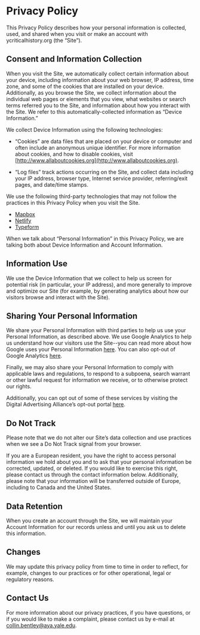 # Privacy Policy

This Privacy Policy describes how your personal information is collected, used, and shared when you visit or make an account with ycriticalhistory.org (the “Site”).

## Consent and Information Collection

When you visit the Site, we automatically collect certain information about your device, including information about your web browser, IP address, time zone, and some of the cookies that are installed on your device. Additionally, as you browse the Site, we collect information about the individual web pages or elements that you view, what websites or search terms referred you to the Site, and information about how you interact with the Site. We refer to this automatically-collected information as “Device Information.”

We collect Device Information using the following technologies:

* “Cookies” are data files that are placed on your device or computer and often include an anonymous unique identifier. For more information about cookies, and how to disable cookies, visit [http://www.allaboutcookies.org](http://www.allaboutcookies.org).

* “Log files” track actions occurring on the Site, and collect data including your IP address, browser type, Internet service provider, referring/exit pages, and date/time stamps.

We use the following third-party technologies that may not follow the practices in this Privacy Policy when you visit the Site.

* [Mapbox](https://www.mapbox.com/legal/privacy)
* [Netlify](https://www.netlify.com/privacy/)
* [Typeform](https://admin.typeform.com/to/dwk6gt)

When we talk about “Personal Information” in this Privacy Policy, we are talking both about Device Information and Account Information.

## Information Use

We use the Device Information that we collect to help us screen for potential risk (in particular, your IP address), and more generally to improve and optimize our Site (for example, by generating analytics about how our visitors browse and interact with the Site).

## Sharing Your Personal Information

We share your Personal Information with third parties to help us use your Personal Information, as described above. We use Google Analytics to help us understand how our visitors use the Site--you can read more about how Google uses your Personal Information [here](https://www.google.com/intl/en/policies/privacy/).  You can also opt-out of Google Analytics [here](https://tools.google.com/dlpage/gaoptout). 

Finally, we may also share your Personal Information to comply with applicable laws and regulations, to respond to a subpoena, search warrant or other lawful request for information we receive, or to otherwise protect our rights.

Additionally, you can opt out of some of these services by visiting the Digital Advertising Alliance’s opt-out portal [here](http://optout.aboutads.info/).

## Do Not Track

Please note that we do not alter our Site’s data collection and use practices when we see a Do Not Track signal from your browser.

If you are a European resident, you have the right to access personal information we hold about you and to ask that your personal information be corrected, updated, or deleted. If you would like to exercise this right, please contact us through the contact information below. Additionally, please note that your information will be transferred outside of Europe, including to Canada and the United States.

## Data Retention

When you create an account through the Site, we will maintain your Account Information for our records unless and until you ask us to delete this information.

## Changes

We may update this privacy policy from time to time in order to reflect, for example, changes to our practices or for other operational, legal or regulatory reasons.

## Contact Us

For more information about our privacy practices, if you have questions, or if you would like to make a complaint, please contact us by e-mail at collin.bentley@aya.yale.edu.